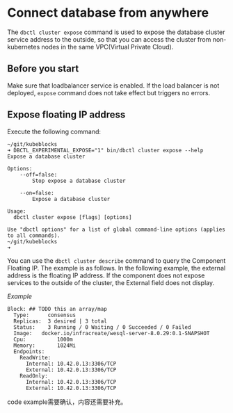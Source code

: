  # Connect database from anywhere 
The `dbctl cluster expose` command is used to expose the database cluster service address to the outside, so that you can access the cluster from non-kubernetes nodes in the same VPC(Virtual Private Cloud).

## Before you start
Make sure that loadbalancer service is enabled. If the load balancer is not deployed, `expose` command does not take effect but triggers no errors.

## Expose floating IP address
Execute the following command:
```
~/git/kubeblocks
➜ DBCTL_EXPERIMENTAL_EXPOSE="1" bin/dbctl cluster expose --help
Expose a database cluster

Options:
    --off=false:
        Stop expose a database cluster

    --on=false:
        Expose a database cluster

Usage:
  dbctl cluster expose [flags] [options]

Use "dbctl options" for a list of global command-line options (applies to all commands).
~/git/kubeblocks
➜
```
You can use the `dbctl cluster describe` command to query the Component Floating IP. The example is as follows. In the following example, the external address is the floating IP address. If the component does not expose services to the outside of the cluster, the External field does not display.

*Example*
```
Block: ## TODO this an array/map
  Type:      consensus
  Replicas:  3 desired | 3 total
  Status:    3 Running / 0 Waiting / 0 Succeeded / 0 Failed  
  Image:   docker.io/infracreate/wesql-server-8.0.29:0.1-SNAPSHOT
  Cpu:          1000m
  Memory:       1024Mi
  Endpoints:
    ReadWrite:
      Internal: 10.42.0.13:3306/TCP
      External: 10.42.0.13:3306/TCP
    ReadOnly:
      Internal: 10.42.0.13:3306/TCP 
      External: 10.42.0.13:3306/TCP  
```

code example需要确认，内容还需要补充。